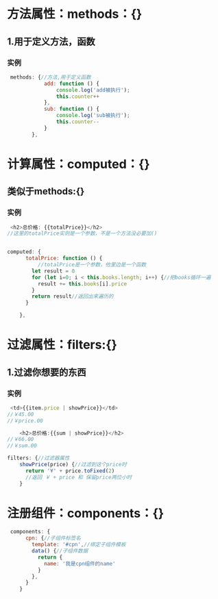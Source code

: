# 方法属性：methods：{}

## 1.用于定义方法，函数



### 实例

```js
 methods: {//方法,用于定义函数
            add: function () {
                console.log('add被执行');
                this.counter++
            },
            sub: function () {
                console.log('sub被执行');
                this.counter--
            }
        },
```

# 计算属性：computed：{}

## 类似于methods:{}

### 实例

```js
 <h2>总价格: {{totalPrice}}</h2>
//这里的totalPrice实则是一个参数，不是一个方法没必要加()


computed: {
      totalPrice: function () {
          //totalPrice是一个参数，他里边是一个函数
        let result = 0
        for (let i=0; i < this.books.length; i++) {//把books循环一遍
          result += this.books[i].price
        }
        return result//返回出来遍历的
      }

    },
```



# 过滤属性：filters:{}

## 1.过滤你想要的东西

### 实例

```js
 <td>{{item.price | showPrice}}</td>
//￥45.00
//￥price.00

	<h2>总价格:{{sum | showPrice}}</h2>
//￥66.00
//￥sum.00

filters: {//过滤器属性
    showPrice(price) {//过滤到这个price时
      return '¥' + price.toFixed(2)
      //返回 ￥ + price 和 保留price两位小时
    }
```



# 注册组件：components：{}

```js
 components: {
      cpn: {//子组件标签名
        template: '#cpn',//绑定子组件模板
        data() {//子组件数据
          return {
            name: '我是cpn组件的name'
          }
        },
      }
    }
```

